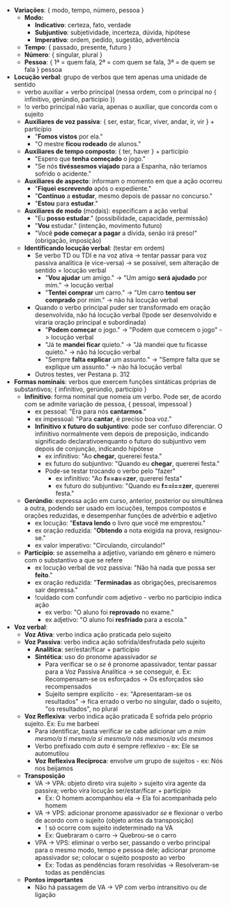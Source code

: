 * **Variações**: { modo, tempo, número, pessoa }
	* **Modo:** 
		* **Indicativo**: certeza, fato, verdade
		* **Subjuntivo**: subjetividade, incerteza, dúvida, hipótese
		* **Imperativo**: ordem, pedido, sugestão, advertência
	* **Tempo**: { passado, presente, futuro }
	* **Número**: { singular, plural }
	* **Pessoa**: { 1ª = quem fala, 2ª = com quem se fala, 3ª = de quem se fala } pessoa
* **Locução verbal**: grupo de verbos que tem apenas uma unidade de sentido
	* verbo auxiliar + verbo principal (nessa ordem, com o principal no { infinitivo, gerúndio, particípio })
	* !o verbo principal não varia, apenas o auxiliar, que concorda com o sujeito
	* **Auxiliares de voz passiva**: { ser, estar, ficar, viver, andar, ir, vir } + particípio
		* "**Fomos vistos** por ela."
		* "O mestre **ficou rodeado** de alunos."
	* **Auxiliares de tempo composto**: { ter, haver } + particípio
		* "Espero que **tenha começado** o jogo."
		* "Se nós **tivéssesmos viajado** para a Espanha, não teríamos sofrido o acidente."
	* **Auxiliares de aspecto**: informam o momento em que a ação ocorreu
		* "**Fiquei escrevendo** após o expediente."
		* "**Continuo** a **estudar**, mesmo depois de passar no concurso."
		* "**Estou** para **estudar**."
	* **Auxiliares de modo** (modais): especificam a ação verbal
		* "Eu **posso estudar**." (possibilidade, capacidade, permissão)
		* "**Vou** estudar." (intenção, movimento futuro)
		* "Você **pode começar a pagar** a dívida, senão irá preso!" (obrigação, imposição)
	* **Identificando locução verbal**: (testar em ordem)
		* Se verbo TD ou TDI e na voz ativa -> tentar passar para voz passiva analítica (e vice-versa) -> se possível, sem alteração de sentido = locução verbal
			* "**Vou ajudar** um amigo." -> "Um amigo **será ajudado** por mim." -> locução verbal
			* "**Tentei comprar** um carro." -> "Um carro **tentou ser comprado** por mim." -> não há locução verbal
		* Quando o verbo principal puder ser transformado em oração desenvolvida, não há locução verbal (!pode ser desenvolvido e viraria oração principal e subordinada)
			* "**Podem começar** o jogo." -> "Podem que comecem o jogo" -> locução verbal
			* "Já te **mandei ficar** quieto." -> "Já mandei que tu ficasse quieto." -> não há locução verbal
			* "Sempre **falta explicar** um assunto." -> "Sempre falta que se explique um assunto." -> não há locução verbal
		* Outros testes, ver Pestana p. 312
* **Formas nominais**: verbos que exercem funções sintáticas próprias de substantivos; { infinitivo, gerúndio, particípio }
	* **Infinitivo**: forma nominal que nomeia um verbo. Pode ser, de acordo com se admite variação de pessoa, { pessoal, impessoal }
		* ex pessoal: "Era para nós **cantarmos**."
		* ex impessoal: "Para **cantar**, é preciso boa voz."
		* **Infinitivo x futuro do subjuntivo**: pode ser confuso diferenciar. O infinitivo normalmente vem depois de preposição, indicando significado declarativoenquanto o futuro do subjuntivo vem depois de conjunção, indicando hipótese
			* ex infinitivo: "Ao **chegar**, quererei festa."
			* ex futuro do subjuntivo: "Quando eu **chegar**, quererei festa."
			* Pode-se testar trocando o verbo pelo "fazer"
				* ex infinitivo: "Ao **f==a==zer**, quererei festa"
				* ex futuro do subjuntivo: "Quando eu **f==i==zer**, quererei festa."
	* **Gerúndio**: expressa ação em curso, anterior, posterior ou simultânea a outra, podendo ser usado em locuções, tempos compostos e orações reduzidas, e desempenhar funções de advérbio e adjetivo
		* ex locução: "**Estava lendo** o livro que você me emprestou."
		* ex oração reduzida: "**Obtendo** a nota exigida na prova, resignou-se."
		* ex valor imperativo: "Circulando, circulando!"
	* **Particípio**: se assemelha a adjetivo, variando em gênero e número com o substantivo a que se refere
		* ex locução verbal de voz passiva: "Não há nada que possa ser **feito**."
		* ex oração reduzida: "**Terminadas** as obrigações, precisaremos sair depressa."
		* !cuidado com confundir com adjetivo - verbo no particípio indica ação
			* ex verbo: "O aluno foi **reprovado** no exame."
			* ex adjetivo: "O aluno foi **resfriado** para a escola."
* **Voz verbal**:
	* **Voz Ativa**: verbo indica ação praticada pelo sujeito
	* **Voz Passiva**: verbo indica ação sofrida/desfrutada pelo sujeito
		* **Analítica**: ser/estar/ficar + particípio
		* **Sintética**: uso do pronome apassivador *se*
			* Para verificar se o *se* é pronome apassivador, tentar passar para a Voz Passiva Analítica -> se conseguir, é. Ex: Recompensam-se os esforçados -> Os esforçados são recompensados
			* Sujeito sempre explícito - ex: "Apresentaram-se os resultados" -> fica errado o verbo no singular, dado o sujeito, "os resultados", no plural
	* **Voz Reflexiva**: verbo indica ação praticada E sofrida pelo próprio sujeito. Ex: Eu me barbeei
		* Para identificar, basta verificar se cabe adicionar um *a mim mesmo/a ti mesmo/a si mesmo/a nós mesmos/a vós mesmos*
		* Verbo prefixado com *auto* é sempre reflexivo - ex: Ele se automutilou
		* **Voz Reflexiva Recíproca**: envolve um grupo de sujeitos - ex: Nós nos beijamos
	* **Transposição**
		* VA -> VPA: objeto direto vira sujeito > sujeito vira agente da passiva; verbo vira locução ser/estar/ficar + particípio
			* Ex: O homem acompanhou ela -> Ela foi acompanhada pelo homem
		* VA -> VPS: adicionar pronome apassivador *se* e flexionar o verbo de acordo com o sujeito (objeto antes da transposição)
			* ! só ocorre com sujeito indeterminado na VA
			* Ex: Quebraram o carro -> Quebrou-se o carro
		* VPA -> VPS: eliminar o verbo ser, passando o verbo principal para o mesmo modo, tempo e pessoa dele; adicionar pronome apassivador *se*; colocar o sujeito posposto ao verbo
			* Ex: Todas as pendências foram resolvidas -> Resolveram-se todas as pendências
	* **Pontos importantes**
		* Não há passagem de VA -> VP com verbo intransitivo ou de ligação